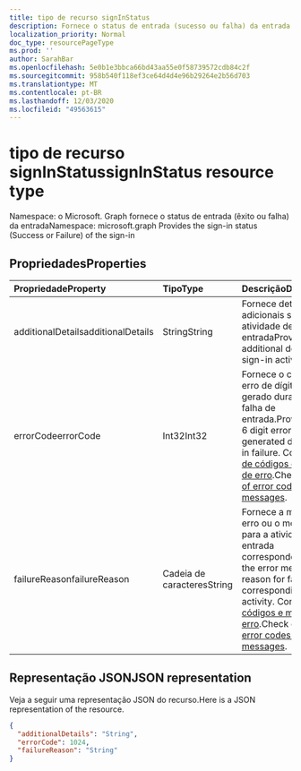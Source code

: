 ```yaml
---
title: tipo de recurso signInStatus
description: Fornece o status de entrada (sucesso ou falha) da entrada
localization_priority: Normal
doc_type: resourcePageType
ms.prod: ''
author: SarahBar
ms.openlocfilehash: 5e0b1e3bbca66bd43aa55e0f58739572cdb84c2f
ms.sourcegitcommit: 958b540f118ef3ce64d4d4e96b29264e2b56d703
ms.translationtype: MT
ms.contentlocale: pt-BR
ms.lasthandoff: 12/03/2020
ms.locfileid: "49563615"
---
```

# <a name="signinstatus-resource-type"></a><span data-ttu-id="51cbe-103">tipo de recurso signInStatus</span><span class="sxs-lookup"><span data-stu-id="51cbe-103">signInStatus resource type</span></span>

<span data-ttu-id="51cbe-104">Namespace: o Microsoft. Graph fornece o status de entrada (êxito ou falha) da entrada</span><span class="sxs-lookup"><span data-stu-id="51cbe-104">Namespace: microsoft.graph Provides the sign-in status (Success or Failure) of the sign-in</span></span>



## <a name="properties"></a><span data-ttu-id="51cbe-105">Propriedades</span><span class="sxs-lookup"><span data-stu-id="51cbe-105">Properties</span></span>
| <span data-ttu-id="51cbe-106">Propriedade</span><span class="sxs-lookup"><span data-stu-id="51cbe-106">Property</span></span>     | <span data-ttu-id="51cbe-107">Tipo</span><span class="sxs-lookup"><span data-stu-id="51cbe-107">Type</span></span>   |<span data-ttu-id="51cbe-108">Descrição</span><span class="sxs-lookup"><span data-stu-id="51cbe-108">Description</span></span>|
|:---------------|:--------|:----------|
|<span data-ttu-id="51cbe-109">additionalDetails</span><span class="sxs-lookup"><span data-stu-id="51cbe-109">additionalDetails</span></span>|<span data-ttu-id="51cbe-110">String</span><span class="sxs-lookup"><span data-stu-id="51cbe-110">String</span></span>|<span data-ttu-id="51cbe-111">Fornece detalhes adicionais sobre a atividade de entrada</span><span class="sxs-lookup"><span data-stu-id="51cbe-111">Provides additional details on the sign-in activity</span></span>|
|<span data-ttu-id="51cbe-112">errorCode</span><span class="sxs-lookup"><span data-stu-id="51cbe-112">errorCode</span></span>|<span data-ttu-id="51cbe-113">Int32</span><span class="sxs-lookup"><span data-stu-id="51cbe-113">Int32</span></span>|<span data-ttu-id="51cbe-114">Fornece o código de erro de dígito 5-6 gerado durante uma falha de entrada.</span><span class="sxs-lookup"><span data-stu-id="51cbe-114">Provides the 5-6 digit error code that's generated during a sign-in failure.</span></span> <span data-ttu-id="51cbe-115">Confira a [lista de códigos e mensagens de erro](/azure/active-directory/active-directory-reporting-activity-sign-ins-errors).</span><span class="sxs-lookup"><span data-stu-id="51cbe-115">Check out the [list of error codes and messages](/azure/active-directory/active-directory-reporting-activity-sign-ins-errors).</span></span>|
|<span data-ttu-id="51cbe-116">failureReason</span><span class="sxs-lookup"><span data-stu-id="51cbe-116">failureReason</span></span>|<span data-ttu-id="51cbe-117">Cadeia de caracteres</span><span class="sxs-lookup"><span data-stu-id="51cbe-117">String</span></span>|<span data-ttu-id="51cbe-118">Fornece a mensagem de erro ou o motivo da falha para a atividade de entrada correspondente.</span><span class="sxs-lookup"><span data-stu-id="51cbe-118">Provides the error message or the reason for failure for the corresponding sign-in activity.</span></span> <span data-ttu-id="51cbe-119">Confira a [lista de códigos e mensagens de erro](/azure/active-directory/active-directory-reporting-activity-sign-ins-errors).</span><span class="sxs-lookup"><span data-stu-id="51cbe-119">Check out the [list of error codes and messages](/azure/active-directory/active-directory-reporting-activity-sign-ins-errors).</span></span>|

## <a name="json-representation"></a><span data-ttu-id="51cbe-120">Representação JSON</span><span class="sxs-lookup"><span data-stu-id="51cbe-120">JSON representation</span></span>

<span data-ttu-id="51cbe-121">Veja a seguir uma representação JSON do recurso.</span><span class="sxs-lookup"><span data-stu-id="51cbe-121">Here is a JSON representation of the resource.</span></span>

<!-- {
  "blockType": "resource",
  "optionalProperties": [

  ],
  "@odata.type": "microsoft.graph.signInStatus"
}-->

```json
{
  "additionalDetails": "String",
  "errorCode": 1024,
  "failureReason": "String"
}

```

<!-- uuid: 8fcb5dbc-d5aa-4681-8e31-b001d5168d79
2015-10-25 14:57:30 UTC -->
<!-- {
  "type": "#page.annotation",
  "description": "signInStatus resource",
  "keywords": "",
  "section": "documentation",
  "tocPath": ""
}-->


